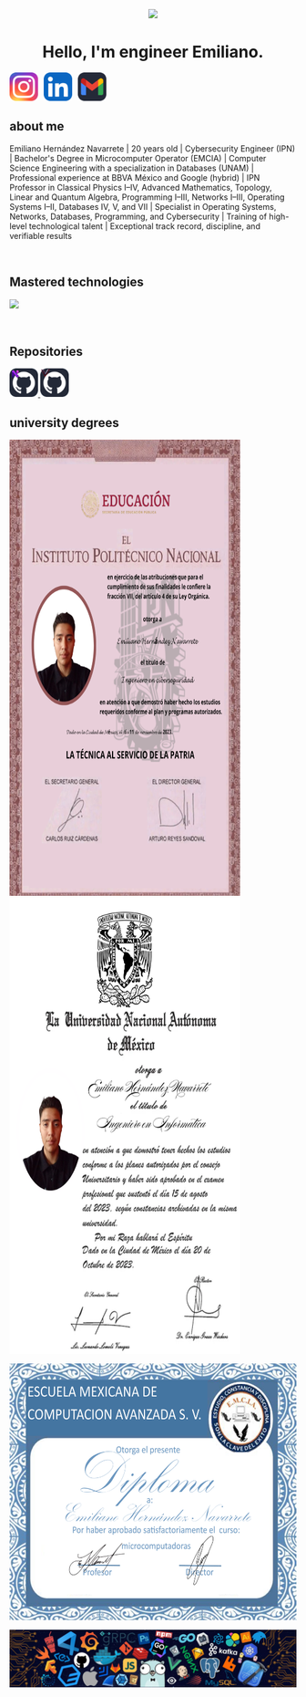 <p align="center">
  <img src="https://github.com/thompsonemerson/thompsonemerson/raw/master/cover-thompson.png" height="200"/>
</p>
<h1 align="center">Hello, I'm engineer Emiliano.</h1> 

<span style="display:inline-flex; gap:10px;">
  <a href="https://www.instagram.com/emilian_of/">
    <img src="assets/Instagram.svg" alt="Instagram" width="50"/>
  </a>
  <a href="https://www.linkedin.com/in/emiliano-hern%C3%A1ndez-478bab381/">
    <img src="assets/LinkedIn.svg" alt="LinkedIn" width="50"/>
  </a>
  <a href="mailto:navarrete.emiliano.dev@gmail.com">
    <img src="assets/Gmail-Dark.svg" alt="Gmail" width="50"/>
  </a>
</span>

<br>
<h2>about me</h2>

<p align="left">
Emiliano Hernández Navarrete | 20 years old | Cybersecurity Engineer (IPN) | Bachelor's Degree in Microcomputer Operator (EMCIA) | Computer Science Engineering with a specialization in Databases (UNAM) | Professional experience at BBVA México and Google (hybrid) | IPN Professor in Classical Physics I–IV, Advanced Mathematics, Topology, Linear and Quantum Algebra, Programming I–III, Networks I–III, Operating Systems I–II, Databases IV, V, and VII | Specialist in Operating Systems, Networks, Databases, Programming, and Cybersecurity | Training of high-level technological talent | Exceptional track record, discipline, and verifiable results
  </p>
<br>

<h2 >Mastered technologies</h2>
<p align="left">
  <a href="https://skillicons.dev">
    <img src="https://skillicons.dev/icons?i=c,cs,cpp,java,php,py,dotnet,css,html,js,nodejs,mysql,git,github,docker,vscode,bash,linux,ai,ps&perline=12" />
  </a>
</p>
<br>
<div id="proyectos">
<h2 >Repositories</h2>
<p> 
  <a href="https://github.com/Emiliano-HN/Nexor">
    <img src="assets/Github-Nexor.png" alt="GitHub" width="50"/>
  </a>
    <a href="https://github.com/Emiliano-HN/VulnScope">
    <img src="assets/GitHub-VulnScope.png" alt="GitHub" width="50"/>
  </a>
</p>

<h2>university degrees</h2>

<p> 
    <img src="assets/Titulo IPN.png" alt="GitHub" width="405" height="800"/>
    <img src="assets/Titulo UNAM.png" alt="GitHub" width="405" height="800"/>
</p>

<p> 
    <img src="assets/Titulo E.M.C.I.A.png" alt="GitHub" width="815" height="450"/>
</p>

![footer](https://github.com/GovindSingh9447/GovindSingh9447/blob/main/WEBP/footer.webp)
